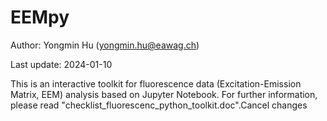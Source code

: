 # EEMpy

Author: Yongmin Hu (yongmin.hu@eawag.ch)

Last update: 2024-01-10

This is an interactive toolkit for fluorescence data (Excitation-Emission Matrix, EEM) analysis based on Jupyter Notebook.
For further information, please read "checklist_fluorescenc_python_toolkit.doc".Cancel changes
